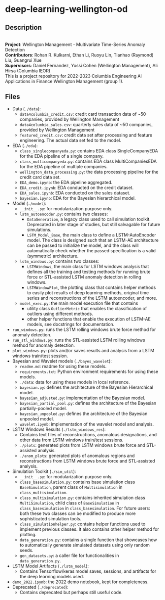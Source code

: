 # deep-learning-wellington-od

## Description
\
  **Project**: Wellington Management - Multivariate Time-Series Anomaly Detection\
  **Contributors**: Rohan R. Kulkarni, Ethan Li, Ruoyu Lin, Tianhao (Raymond) Liu, Guangrui Xue\
  **Supervisors**: Daniel Fernandez, Yossi Cohen (Wellington Management), Ali Hirsa (Columbia IEOR)
  \
  This is a project repository for 2022-2023 Columbia Engineering AI Applications in Finance Wellington Management (group 1).

## Files 
- Data (`./data`):
  - `data4columbia_credit.csv`: credit card transaction data of ~50 companies, provided by Wellington Management 
  - `data4columbia_sales.csv`: quarterly sales data of ~50 companies, provided by Wellington Management
  - `featured_credit.csv`: credit data set after processing and feature engineering. The actual data set fed to the model.
- EDA (`./eda`):
  - `class_singlecompanyeda.py`: contains EDA class SingleCompanyEDA for the EDA pipeline of a single company.
  - `class_multicompanyeda.py`: contains EDA class MultiCompaniesEDA for the EDA pipeline of multiple companies.
  - `wellington_data_processing.py`: the data processing pipeline for the credit card data set.
  - `EDA_demo.ipynb`: the EDA pipeline aggregated.
  - `EDA_credit.ipynb`: EDA conducted on the credit dataset.
  - `EDA_sales.ipynb`: EDA conducted on the sales dataset.
  - `bayesian.ipynb`: EDA for the Bayesian hierarchical model.
- Model (`./model`):
  - `__init__.py`: for modularization purpose only.
  - `lstm_autoencoder.py`: contains two classes:
    - `DataGeneration`, a legacy class used to call simulation toolkit. Deprecated in later stage of studies, but still salvagable for future simulations.
    - `LSTM_Model_Base`, the main class to define a LSTM-AutoEncoder model. The class is designed such that an LSTM-AE architecture can be passed to initialize the model, and the class will automatically check whether the passed specification is a valid (symmetric) architecture.
  - `lstm_windows.py`: contains two classes:
    - `LSTMWindows`, the main class for LSTM windows analysis that defines all the training and testing methods for running brute force or STL-assisted LSTM anomaly detection in rolling windows.
    - `LSTMWindowPlot`, the plotting class that contains helper methods to easily plot results of deep learning methods, original time series and reconstructions of the LSTM autoencoder, and more.
  - `model_exec.py`: the main model execution file that contains
    - utility class `OutlierMetric` that enables the classification of outliers using different methods.
    - other helper functions that enable the execution of LSTM-AE models, see docstrings for documentation.
- `run_windows.py`: runs the LSTM rolling windows brute force method for anomaly detection.
- `run_stl_windows.py`: runs the STL-assisted LSTM rolling windows method for anomaly detection.
- `plot_windows.py`: plots and/or saves results and analysis from a LSTM windows train/test session.
- Bayesian and Wavelet models (`./bayes_wavelet`):
  - `readme.md`: readme for using these models.
  - `requirements.txt`: Python environment requirements for using these models.
  - `./data`: data for using these models in local reference.
  - `bayesian.py`: defines the architecture of the Bayesian Hierarchical model.
  - `bayesian_adjusted.py`: implementation of the Bayesian model.
  - `bayesian_partial_pool.py`: defines the architecture of the Bayesian partially-pooled model.
  - `bayesian_unpooled.py`: defines the architecture of the Bayesian unpooled model.
  - `wavelet.ipynb`: implementation of the wavelet model and analysis.
- LSTM Windows Results (`./lstm_windows_res`):
    - Contains text files of reconstructions, anomalous designations, and other data from LSTM windows train/test sessions.
    - `./plots`: generated plots from LSTM windows brute force and STL-assisted analysis.
    - `./anom_plots`: generated plots of anomalous regions and reconstructions from LSTM windows brute force and STL-assisted analysis.
- Simulation Toolkit (`./sim_util`):
  - `__init__.py`: for modularization purpose only.
  - `class_basesimulation.py`: contains base simulation class `BaseSimulation`, parent class of `Multisimulation` in `class_multisimulation`.
  - `class_multisimulation.py`: contains inherited simulation class `MultiSimulation`, child class of `BaseSimulation` in `class_basesimulation` in `class_basesimulation`. For future users: both these two classes can be modified to produce more sophisticated simulation tools.
  - `class_simulationhelper.py`: contains helper functions used to implement previous classes. It also contains other helper method for plotting.
  - `data_generation.py`: contains a single function that showcases how to automatically generate simulated datasets using only random seeds. 
  - `gen_datasets.py`: a caller file for functionalities in `data_generation.py`.
- LSTM Model Artifacts (`./lstm_model`):
    - Contains Tensorflow/keras model saves, sessions, and artifacts for the deep learning models used.
- `demo_2022.ipynb`: the 2022 demo notebook, kept for completeness.
- Deprecated (`./deprecated`):
    - Contains deprecated but perhaps still useful code.

